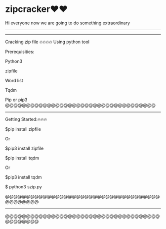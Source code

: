# zipcracker❤️❤️
Hi everyone now we are going to do something extraordinary
______________________________________________
______________________________________________
Cracking zip file 
🔥🔥🔥🔥
Using python tool

Prerequisities:

Python3

zipfile

Word list

Tqdm

Pip or pip3
@@@@@@@@@@@@@@@@@@@@@@@@@@@@@@@@@@@@
______________________________________________

Getting Started:🔥🔥🔥

$pip install zipfile

Or

$pip3 install zipfile

$pip install tqdm 

Or

$pip3 install tqdm

$ python3 szip.py

@@@@@@@@@@@@@@@@@@@@@@@@@@@@@@@@@@@@@@@@@@@@@
_____________________________________________
@@@@@@@@@@@@@@@@@@@@@@@@@@@@@@@@@@@@@@@@@@@@@
